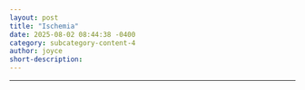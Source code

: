 ```yaml
---
layout: post
title: "Ischemia"
date: 2025-08-02 08:44:38 -0400
category: subcategory-content-4
author: joyce
short-description: 
---
```


-----
